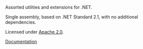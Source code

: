 Assorted utilities and extensions for .NET.

Single assembly, based on .NET Standard 2.1, with no additional dependencies.

Licensed under [Apache 2.0](LICENSE).

[Documentation](https://roteninformatik.github.io/UtilitiesDotNet/)
